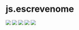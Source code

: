 # js.escrevenome
![](https://www.gifcen.com/wp-content/uploads/2021/06/meme-gif-15.gif)
![](https://media.tenor.com/9RCIDZjkhBsAAAAM/hamster-meme.gif)
![](https://media1.giphy.com/media/koUtwnvA3TY7C/giphy.gif)
![](https://media.tenor.com/images/ffa6f49490dfa677f38f86726e75d8a8/tenor.gif)
![](https://encrypted-tbn0.gstatic.com/images?q=tbn:ANd9GcSzzFSZkngRL0XHUNls_rz2Eb5f_YwoeAbOhUZmYdWF8BSEevlEX4iCidtabwHx9rX0-Y4&usqp=CAU)
